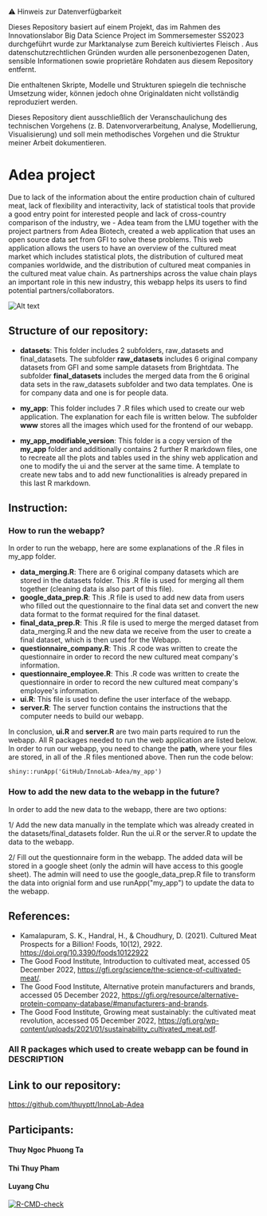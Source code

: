⚠️ Hinweis zur Datenverfügbarkeit

Dieses Repository basiert auf einem Projekt, das im Rahmen des Innovationslabor Big Data Science Project im Sommersemester SS2023 durchgeführt wurde zur Marktanalyse zum Bereich kultiviertes Fleisch . Aus datenschutzrechtlichen Gründen wurden alle personenbezogenen Daten, sensible Informationen sowie proprietäre Rohdaten aus diesem Repository entfernt.

Die enthaltenen Skripte, Modelle und Strukturen spiegeln die technische Umsetzung wider, können jedoch ohne Originaldaten nicht vollständig reproduziert werden. 

Dieses Repository dient ausschließlich der Veranschaulichung des technischen Vorgehens (z. B. Datenvorverarbeitung, Analyse, Modellierung, Visualisierung) und soll mein methodisches Vorgehen und die Struktur meiner Arbeit dokumentieren.


# Adea project

Due to lack of the information about the entire production chain of cultured meat, lack of flexibility and interactivity, lack of statistical tools that provide a good entry point for interested people and lack of cross-country comparison of the industry, we - Adea team from the LMU together with the project partners from Adea Biotech, created a web application that uses an open source data set from GFI to solve these problems. This web application allows the users to have an overview of the cultured meat market which includes statistical plots, the distribution of cultured meat companies worldwide, and the distribution of cultured meat companies in the cultured meat value chain. As partnerships across the value chain plays an important role in this new industry, this webapp helps its users to find potential partners/collaborators.

![Alt text](https://github.com/thuyptt/InnoLab-Adea/blob/main/my_app/www/app_screenshot_updated.png)

## Structure of our repository:
- **datasets**: This folder includes 2 subfolders, raw_datasets and final_datasets. The subfolder **raw_datasets** includes 6 original company datasets from GFI and some sample datasets from Brightdata. The subfolder **final_datasets** includes the merged data from the 6 original data sets in the raw_datasets subfolder and two data templates. One is for company data and one is for people data.

- **my_app**: This folder includes 7 .R files which used to create our web application. The explanation for each file is written below. The subfolder **www** stores all the images which used for the frontend of our webapp.

- **my_app_modifiable_version**: This folder is a copy version of the **my_app** folder and additionally contains 2 further R markdown files, one to recreate all the plots and tables used in the shiny web application and one to modify the ui and the server at the same time. A template to create new tabs and to add new functionalities is already prepared in this last R markdown.

## Instruction:
### How to run the webapp?
In order to run the webapp, here are some explanations of the .R files in my_app folder.

- **data_merging.R**: There are 6 original company datasets which are stored in the datasets folder. This .R file is used for merging all them together (cleaning data is also part of this file).
- **google_data_prep.R**: This .R file is used to add new data from users who filled out the questionnaire to the final data set and convert the new data format to the format required for the final dataset.
- **final_data_prep.R**: This .R file is used to merge the merged dataset from data_merging.R and the new data we receive from the user to create a final dataset, which is then used for the Webapp.
- **questionnaire_company.R**: This .R code was written to create the questionnaire in order to record the new cultured meat company's information. 
- **questionnaire_employee.R**: This .R code was written to create the questionnaire in order to record the new cultured meat company's employee's information.
- **ui.R**: This file is used to define the user interface of the webapp.
- **server.R**: The server function contains the instructions that the computer needs to build our webapp.

In conclusion, **ui.R** and **server.R** are two main parts required to run the webapp. All R packages needed to run the web application are listed below. In order to run our webapp, you need to change the **path**, where your files are stored, in all of the .R files mentioned above. Then run the code below:
```
shiny::runApp('GitHub/InnoLab-Adea/my_app')
```
### How to add the new data to the webapp in the future?
In order to add the new data to the webapp, there are two options:

1/ Add the new data manually in the template which was already created in the datasets/final_datasets folder. Run the ui.R or the server.R to update the data to the webapp.

2/ Fill out the questionnaire form in the webapp. The added data will be stored in a google sheet (only the admin will have access to this google sheet). The admin will need to use the google_data_prep.R file to transform the data into orignial form and use runApp("my_app") to update the data to the webapp.

## References:
- Kamalapuram, S. K., Handral, H., & Choudhury, D. (2021). Cultured Meat Prospects for a Billion! Foods, 10(12), 2922. https://doi.org/10.3390/foods10122922
- The Good Food Institute, Introduction to cultivated meat, accessed 05 December 2022, https://gfi.org/science/the-science-of-cultivated-meat/.
- The Good Food Institute, Alternative protein manufacturers and brands, accessed 05 December 2022, https://gfi.org/resource/alternative-protein-company-database/#manufacturers-and-brands. 
- The Good Food Institute, Growing meat sustainably: the cultivated meat revolution, accessed 05 December 2022, https://gfi.org/wp-content/uploads/2021/01/sustainability_cultivated_meat.pdf. 

### All R packages which used to create webapp can be found in DESCRIPTION


## Link to our repository:
https://github.com/thuyptt/InnoLab-Adea

## Participants:
#### Thuy Ngoc Phuong Ta
#### Thi Thuy Pham
#### Luyang Chu

[![R-CMD-check](https://github.com/thuyptt/InnoLab-Adea/actions/workflows/R-CMD-check.yaml/badge.svg)](https://github.com/thuyptt/InnoLab-Adea/actions/workflows/R-CMD-check.yaml)
